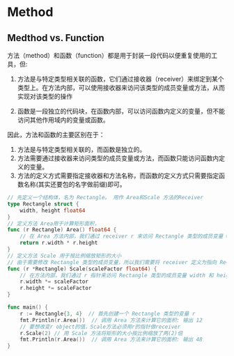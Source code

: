# Method


## Medthod vs. Function

方法（method）和函数（function）都是用于封装一段代码以便重复使用的工具，但:

1. 方法是与特定类型相关联的函数，它们通过接收器（receiver）来绑定到某个类型上。在方法内部，可以使用接收器来访问该类型的成员变量或方法，从而实现对该类型的操作

1. 函数是一段独立的代码块，在函数内部，可以访问函数内定义的变量，但不能访问其他作用域内的变量或函数。

因此，方法和函数的主要区别在于：

1. 方法是与特定类型相关联的，而函数是独立的。
1. 方法需要通过接收器来访问类型的成员变量或方法，而函数只能访问函数内定义的变量。
1. 方法的定义方式需要指定接收器和方法名称，而函数的定义方式只需要指定函数名称(其实还要包的名字做前缀)即可。

```go
// 先定义一个结构体，名为 Rectangle。 用作 Area和Scale 方法的Receiver
type Rectangle struct {   
    width, height float64
}
// 定义方法 Area用于计算矩形面积，
func (r Rectangle) Area() float64 {
    // 在 Area 方法内部，我们通过 receiver r 来访问 Rectangle 类型的成员变量 width 和 height
    return r.width * r.height
}
// 定义方法 Scale 用于按比例缩放矩形的大小
// 由于需要修改 Rectangle 类型的成员变量，所以我们需要将 receiver 定义为指向 Rectangle 类型的指针
func (r *Rectangle) Scale(scaleFactor float64) {
    // 在方法内部，我们通过 r 指针来访问 Rectangle 类型的成员变量 width 和 height，并按比例缩放它们的值。
    r.width *= scaleFactor
    r.height *= scaleFactor
}

func main() {
    r := Rectangle{3, 4}  // 首先创建一个 Rectangle 类型的变量 r
    fmt.Println(r.Area())  // 调用 Area 方法来计算它的面积: 输出 12
    // 要想改变r object的值，Scale方法必须用r的指针做receiver
    r.Scale(2) // 用 Scale 方法将矩形的大小按比例缩放了两(2)倍
    fmt.Println(r.Area())  // 调用 Area 方法来计算它的面积: 输出 48
}

```
